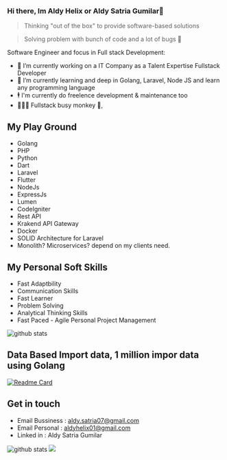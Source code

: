 ### Hi there, Im Aldy Helix or Aldy Satria Gumilar👋

> Thinking "out of the box" to provide software-based solutions 

> Solving problem with bunch of code and a lot of bugs 🐞

Software Engineer and focus in Full stack Development:

- 🔭  I’m currently working on a IT Company as a Talent Expertise Fullstack Developer
- 🌱  I’m currently learning and deep in Golang, Laravel, Node JS and learn any programming language
- 🕴  ️I'm currently do freelence development & maintenance too
- 🧑🏻‍💻  Fullstack busy monkey 🐒, 

## My Play Ground

- Golang
- PHP
- Python
- Dart
- Laravel
- Flutter
- NodeJs
- ExpressJs
- Lumen
- CodeIgniter
- Rest API
- Krakend API Gateway
- Docker
- SOLID Architecture for Laravel
- Monolith? Microservices? depend on my clients need. 

## My Personal Soft Skills
* Fast Adaptbility
* Communication Skills
* Fast Learner
* Problem Solving
* Analytical Thinking Skills
* Fast Paced - Agile Personal Project Management

![github stats](https://github-readme-stats.vercel.app/api/top-langs/?username=aldyhelix&langs_count=8&hide=c,css,assembly,c%2B%2B&layout=compact)

## Data Based Import data, 1 million impor data using Golang
[![Readme Card](https://github-readme-stats.vercel.app/api/pin/?username=aldyhelix&repo=golang_import_large_csv_pgsql)](https://github.com/aldyhelix/golang_import_large_csv_pgsql)

## Get in touch
- Email Bussiness : aldy.satria07@gmail.com
- Email Personal : aldyhelix01@gmail.com
- Linked in : Aldy Satria Gumilar

![github stats](https://github-readme-stats.vercel.app/api?username=aldyhelix&show_icons=true&count_private=true&include_all_commits)
![](https://github.com/aldyhelix/github-stats/blob/master/generated/overview.svg)

